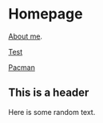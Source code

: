 
# Homepage

[About me](./about).

[Test](./testpage)


[Pacman](./pacman)

## This is a header

Here is some random text. 